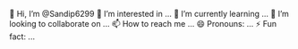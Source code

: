 👋 Hi, I’m @Sandip6299
👀 I’m interested in ... 
🌱 I’m currently learning ...
💞️ I’m looking to collaborate on ...
 📫 How to reach me ...
😄 Pronouns: ...
⚡ Fun fact: ...

<!---
Sandip6299/Sandip6299 is a ✨ special ✨ repository because its `README.md` (this file) appears on your GitHub profile.
You can click the Preview link to take a look at your changes.
--->
